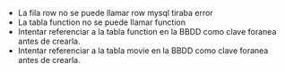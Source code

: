 - La fila row no se puede llamar row mysql tiraba error
- La tabla function no se puede llamar function
- Intentar referenciar a la tabla function en la BBDD como clave foranea antes de crearla.
- Intentar referenciar a la tabla movie en la BBDD como clave foranea antes de crearla.
